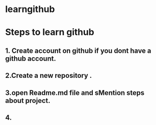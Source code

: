 # learngithub
# Steps to learn github 
## 1. Create account on github if you dont have a github account.
## 2.Create a new repository .
## 3.open Readme.md file and sMention steps about project.
## 4.
